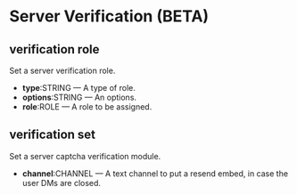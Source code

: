 # Server Verification (BETA)

## verification role

Set a server verification role.

* **type**:STRING — A type of role.
* **options**:STRING — An options.
* **role**:ROLE — A role to be assigned.

## verification set

Set a server captcha verification module.

* **channel**:CHANNEL — A text channel to put a resend embed, in case the user DMs are closed.
